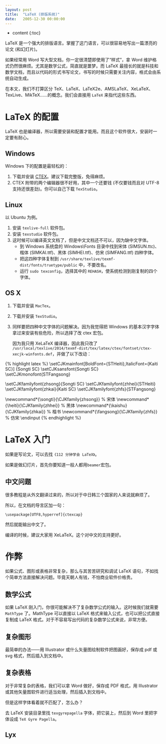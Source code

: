 ```yaml
---
layout: post
title:  "LaTeX (排版系统)"
date:   2005-12-30 00:00:00
---
```

* content
{:toc}

LaTeX 是一个强大的排版语言。掌握了这门语言，可以很容易地写出一篇漂亮的论文 (和幻灯片)。

如果经常用 Word 写大型文档，你一定很清楚即使用了“样式”，拿 Word 维护格式仍然很麻烦。尤其是数学公式，简直就是噩梦。而 LaTeX 最擅长的就是科技和数学文档，而且以代码的形式书写论文，书写的时候只需要关注内容，格式会由系统自动生成。

在本文，我们不打算区分 TeX、LaTeX、LaTeX2e、AMSLaTeX、XeLaTeX、TexLive、MikTeX……的概念。我们会直接用 `LaTeX` 来指代这些东西。

# LaTeX 的配置

LaTeX 也是编译器，所以需要安装和配置才能用。而且这个软件很大，安装时一定要有耐心。

## Windows

Windows 下的配置是最轻松的：

1. 下载并安装 [CTEX](http://www.ctex.org/CTeXDownload)。建议下载完整版，免得麻烦。
2. CTEX 附带的两个编辑器很不好用，其中一个还要钱 (不仅要钱而且对 UTF-8 支持还很差劲)。你可以自己下载 `TexStudio`。

## Linux

以 Ubuntu 为例。

1. 安装 `texlive-full` 软件包。
2. 安装 `texstudio` 软件包。
3. 这时候可以编译英文文档了，但是中文文档还不可以，因为缺中文字体。
	* 到 Windows 系统盘的 Windows\Fonts 目录中找到宋体 (SIMSUN.ttc)、楷体 (SIMKAI.ttf)、黑体 (SIMHEI.ttf)、仿宋 (SIMFANG.ttf) 四种字体。
	* 把这四种字体复制到 `/usr/share/texlive/texmf-dist/fonts/truetype/public` 中，不要改名。
	* 运行 `sudo texconfig`，选择其中的 `REHASH`，使系统检测到刚复制的四个字体。

## OS X

1. 下载并安装 `MacTex`。
2. 下载并安装 `TexStudio`。
3. 同样要把四种中文字体的问题解决。因为我觉得把 Windows 的基本汉字字体拿过来安装有些危险，所以选择了改 ctex 宏包。

   因为我只用 XeLaTeX 编译器，因此我只改了 `/usr/local/texlive/2014/texmf-dist/tex/latex/ctex/fontset/ctex-xecjk-winfonts.def`，并做了以下改动：

{% highlight latex %}
\setCJKmainfont[BoldFont={STHeiti},ItalicFont={Kaiti SC}]
  {Songti SC}
\setCJKsansfont{Songti SC}
\setCJKmonofont{STFangsong}

\setCJKfamilyfont{zhsong}{Songti SC}
\setCJKfamilyfont{zhhei}{STHeiti}
\setCJKfamilyfont{zhkai}{Kaiti SC}
\setCJKfamilyfont{zhfs}{STFangsong}

\newcommand*{\songti}{\CJKfamily{zhsong}} % 宋体
\newcommand*{\heiti}{\CJKfamily{zhhei}}   % 黑体
\newcommand*{\kaishu}{\CJKfamily{zhkai}}  % 楷书
\newcommand*{\fangsong}{\CJKfamily{zhfs}} % 仿宋
\endinput
{% endhighlight %}



# LaTeX 入门

如果是写论文，可以去找`《112 分钟学会 LaTeX》`。

如果是做幻灯片，首先你要知道一般人都用`beamer`宏包。

## 中文问题

很多教程是从外文翻译过来的，所以对于中日韩三个国家的人来说就麻烦了。

所以，在文档的导言区加一句：

	\usepackage[UTF8,hyperref]{ctexcap}

然后就能输出中文了。

编译的时候，建议大家用 XeLaTeX。这个对中文的支持更好。

# 作弊

如果公式、图形或表格非常复杂，那么与其苦苦研究和调试 LaTeX 语句，不如找个简单方法直接解决问题。毕竟天朝人有钱，不怕商业软件价格贵。

## 数学公式

如果 LaTeX 刚入门，你很可能解决不了复杂数学公式的输入。这时候我们就需要 `MathType` 了。MathType 可以直接以 LaTeX 格式来输入公式，也可以把公式直接复制成 LaTeX 格式。对于不容易写出代码的复杂数学公式来说，非常方便。

## 复杂图形

最简单的办法——用 Illustrator 或什么矢量图绘制软件把图画好，保存成 pdf 或 svg 格式，然后插入到文档中。

## 复杂表格

对于非常复杂的表格，我们可以拿 Word 做好，保存成 PDF 格式，用 Illustrator 或其他矢量图软件进行适当处理，然后插入到文档中。

但是这样字体看着就不匹配了，怎么办？

去 LaTeX 安装目录里找 `texgyrepagella` 字体，把它装上，然后到 Word 里把字体设成 `TeX Gyre Pagella`。

## Lyx
